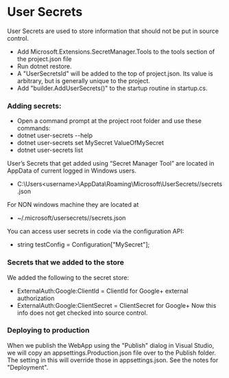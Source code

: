 ﻿# User Secrets
User Secrets are used to store information that should not be put in source control.
* Add Microsoft.Extensions.SecretManager.Tools to the tools section of the project.json file
* Run dotnet restore.
* A "UserSecretsId" will be added to the top of project.json. Its value is arbitrary, but is generally unique to the project.
* Add "builder.AddUserSecrets()" to the startup routine in startup.cs. 

### Adding secrets:
* Open a command prompt at the project root folder and use these commands:
* dotnet user-secrets --help
* dotnet user-secrets set MySecret ValueOfMySecret
* dotnet user-secrets list

User’s Secrets that get added using “Secret Manager Tool” are located in AppData of current logged in Windows users.
* C:\Users\<username>\AppData\Roaming\Microsoft\UserSecrets/<userSecretsId>/secrets.json

For NON windows machine they are located at 
* ~/.microsoft/usersecrets/<userSecretsId>/secrets.json

You can access user secrets in code via the configuration API:
  * string testConfig = Configuration["MySecret"];

 ### Secrets that we added to the store
We added the following to the secret store:
 * ExternalAuth:Google:ClientId = ClientId for Google+ external authorization
 * ExternalAuth:Google:ClientSecret = ClientSecret for Google+
 Now this info does not get checked into source control.


 ### Deploying to production
When we publish the WebApp using the "Publish" dialog in Visual Studio, we will copy an appsettings.Production.json file
over to the Publish folder. The setting in this will override those in appsettings.json.
See the notes for "Deployment".

  
